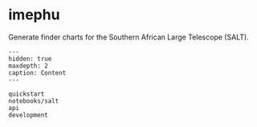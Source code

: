 # imephu

Generate finder charts for the Southern African Large Telescope (SALT).

```{toctree}
---
hidden: true
maxdepth: 2
caption: Content
---

quickstart
notebooks/salt
api
development
```
